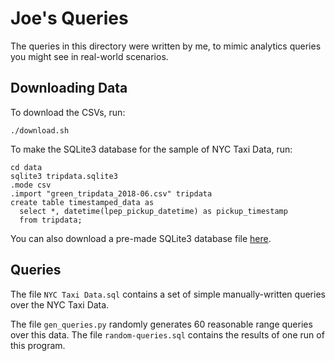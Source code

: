 # Joe's Queries

The queries in this directory were written by me, to mimic analytics
queries you might see in real-world scenarios.

## Downloading Data

To download the CSVs, run:

```
./download.sh
```

To make the SQLite3 database for the sample of NYC Taxi Data, run:

```
cd data
sqlite3 tripdata.sqlite3
.mode csv
.import "green_tripdata_2018-06.csv" tripdata
create table timestamped_data as
  select *, datetime(lpep_pickup_datetime) as pickup_timestamp
  from tripdata;
```

You can also download a pre-made SQLite3 database file [here](https://drive.google.com/file/d/1qw7yIUkCeOjPXv8kgmNe3esdhyDvn12T/view?usp=sharing).

## Queries

The file `NYC Taxi Data.sql` contains a set of simple manually-written
queries over the NYC Taxi Data.

The file `gen_queries.py` randomly generates 60 reasonable range
queries over this data. The file `random-queries.sql` contains the
results of one run of this program.

